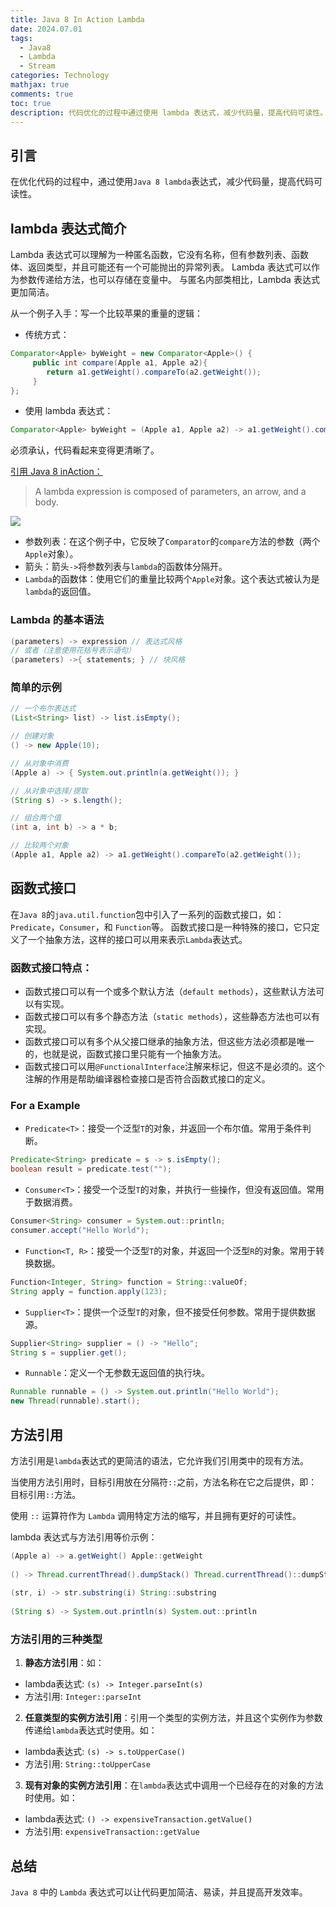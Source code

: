 ```yaml
---
title: Java 8 In Action Lambda
date: 2024.07.01
tags:
  - Java8
  - Lambda
  - Stream
categories: Technology
mathjax: true
comments: true
toc: true
description: 代码优化的过程中通过使用 lambda 表达式，减少代码量，提高代码可读性。
---
```


## 引言
在优化代码的过程中，通过使用`Java 8 lambda`表达式，减少代码量，提高代码可读性。

## lambda 表达式简介
Lambda 表达式可以理解为一种匿名函数，它没有名称，但有参数列表、函数体、返回类型，并且可能还有一个可能抛出的异常列表。
Lambda 表达式可以作为参数传递给方法，也可以存储在变量中。
与匿名内部类相比，Lambda 表达式更加简洁。

从一个例子入手：写一个比较苹果的重量的逻辑：

- 传统方式：
```java
Comparator<Apple> byWeight = new Comparator<Apple>() {
     public int compare(Apple a1, Apple a2){
        return a1.getWeight().compareTo(a2.getWeight());
     }
};
```

- 使用 lambda 表达式：

```java
Comparator<Apple> byWeight = (Apple a1, Apple a2) -> a1.getWeight().compareTo(a2.getWeight());
```

必须承认，代码看起来变得更清晰了。

[引用 Java 8 inAction：](https://livebook.manning.com/book/java-8-in-action/chapter-3/ "引用 Java 8 inAction：")
> A lambda expression is composed of parameters, an arrow, and a body.

![](https://wyiyi.github.io/amber/contents/2024/lambda.png)

* 参数列表：在这个例子中，它反映了`Comparator`的`compare`方法的参数（两个`Apple`对象）。
* 箭头：箭头`->`将参数列表与`lambda`的函数体分隔开。
* `Lambda`的函数体：使用它们的重量比较两个`Apple`对象。这个表达式被认为是`lambda`的返回值。


### Lambda 的基本语法

```java
(parameters) -> expression // 表达式风格
// 或者（注意使用花括号表示语句）
(parameters) ->{ statements; } // 块风格
```

### 简单的示例
```java
// 一个布尔表达式
(List<String> list) -> list.isEmpty();

// 创建对象
() -> new Apple(10); 

// 从对象中消费
(Apple a) -> { System.out.println(a.getWeight()); }

// 从对象中选择/提取 
(String s) -> s.length();

// 组合两个值 
(int a, int b) -> a * b; 

// 比较两个对象 
(Apple a1, Apple a2) -> a1.getWeight().compareTo(a2.getWeight());
```

## 函数式接口

在`Java 8`的`java.util.function`包中引入了一系列的函数式接口，如：`Predicate`，`Consumer`，和 `Function`等。
函数式接口是一种特殊的接口，它只定义了一个抽象方法，这样的接口可以用来表示`Lambda`表达式。

### 函数式接口特点：
* 函数式接口可以有一个或多个默认方法（`default methods`），这些默认方法可以有实现。
* 函数式接口可以有多个静态方法（`static methods`），这些静态方法也可以有实现。
* 函数式接口可以有多个从父接口继承的抽象方法，但这些方法必须都是唯一的，也就是说，函数式接口里只能有一个抽象方法。
* 函数式接口可以用`@FunctionalInterface`注解来标记，但这不是必须的。这个注解的作用是帮助编译器检查接口是否符合函数式接口的定义。

### For a Example

- `Predicate<T>`：接受一个泛型`T`的对象，并返回一个布尔值。常用于条件判断。
```java
Predicate<String> predicate = s -> s.isEmpty();
boolean result = predicate.test("");
```

- `Consumer<T>`：接受一个泛型`T`的对象，并执行一些操作，但没有返回值。常用于数据消费。
```java
Consumer<String> consumer = System.out::println;
consumer.accept("Hello World");
```

- `Function<T, R>`：接受一个泛型`T`的对象，并返回一个泛型`R`的对象。常用于转换数据。
```java
Function<Integer, String> function = String::valueOf;
String apply = function.apply(123);
```

- `Supplier<T>`：提供一个泛型`T`的对象，但不接受任何参数。常用于提供数据源。
```java
Supplier<String> supplier = () -> "Hello";
String s = supplier.get();
```

- `Runnable`：定义一个无参数无返回值的执行块。
```java
Runnable runnable = () -> System.out.println("Hello World");
new Thread(runnable).start();
```

## 方法引用
方法引用是`lambda`表达式的更简洁的语法，它允许我们引用类中的现有方法。

当使用方法引用时，目标引用放在分隔符`::`之前，方法名称在它之后提供，即：目标引用`::`方法。

使用 `::` 运算符作为 `Lambda` 调用特定方法的缩写，并且拥有更好的可读性。

lambda 表达式与方法引用等价示例：
```java
(Apple a) -> a.getWeight() Apple::getWeight
        
() -> Thread.currentThread().dumpStack() Thread.currentThread()::dumpStack
        
(str, i) -> str.substring(i) String::substring
        
(String s) -> System.out.println(s) System.out::println
```

### 方法引用的三种类型

1. **静态方法引用**：如：
* lambda表达式: `(s) -> Integer.parseInt(s)`
* 方法引用: `Integer::parseInt`

2. **任意类型的实例方法引用**：引用一个类型的实例方法，并且这个实例作为参数传递给`lambda`表达式时使用。如：

* lambda表达式: `(s) -> s.toUpperCase()`
* 方法引用: `String::toUpperCase`

3. **现有对象的实例方法引用**：在`lambda`表达式中调用一个已经存在的对象的方法时使用。如：

* lambda表达式: `() -> expensiveTransaction.getValue()`
* 方法引用: `expensiveTransaction::getValue`

## 总结
`Java 8` 中的 `Lambda` 表达式可以让代码更加简洁、易读，并且提高开发效率。